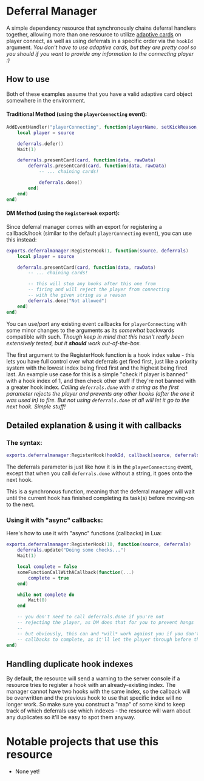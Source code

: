 # Deferral Manager
A simple dependency resource that synchronously chains deferral handlers together, allowing more than one resource to utilize [adaptive cards](https://cookbook.fivem.net/2019/06/29/adaptive-cards-in-deferrals/) on player connect, as well as using deferrals in a specific order via the `hookId` argument.
*You don't have to use adaptive cards, but they are pretty cool so you should if you want to provide any information to the connecting player :)*

## How to use
Both of these examples assume that you have a valid adaptive card object somewhere in the environment.
#### Traditional Method (using the `playerConnecting` event):
```lua
AddEventHandler("playerConnecting", function(playerName, setKickReason, deferrals)
    local player = source

    deferrals.defer()
    Wait(1)

    deferrals.presentCard(card, function(data, rawData)
        deferrals.presentCard(card, function(data, rawData)
            -- ... chaining cards!

            deferrals.done()
        end)
    end)
end)
```

#### DM Method (using the `RegisterHook` export):
Since deferral manager comes with an export for registering a callback/hook (similar to the default `playerConnecting` event), you can use this instead:
```lua
exports.deferralmanager:RegisterHook(1, function(source, deferrals)
    local player = source

    deferrals.presentCard(card, function(data, rawData)
        -- ... chaining cards!

        -- this will stop any hooks after this one from
        -- firing and will reject the player from connecting
        -- with the given string as a reason
        deferrals.done("Not allowed")
    end)
end)
```
You can use/port any existing event callbacks for `playerConnecting` with some minor changes to the arguments as its *somewhat* backwards compatible with such.
*Though keep in mind that this hasn't really been extensively tested, but it **should** work out-of-the-box.*

The first argument to the RegisterHook function is a hook index value - this lets you have full control over what deferrals get fired first, just like a priority system with the lowest index being fired first and the highest being fired last.
An example use case for this is a simple "check if player is banned" with a hook index of 1, and then check other stuff if they're not banned with a greater hook index.
*Calling `deferrals.done` with a string as the first parameter rejects the player and prevents any other hooks (after the one it was used in) to fire. But not using `deferrals.done` at all will let it go to the next hook. Simple stuff!*

## Detailed explanation & using it with callbacks
### The syntax:
```lua
exports.deferralmanager:RegisterHook(hookId, callback[source, deferrals])
```
The deferrals parameter is just like how it is in the `playerConnecting` event, except that when you call `deferrals.done` without a string, it goes onto the next hook.

This is a synchronous function, meaning that the deferral manager will wait until the current hook has finished completing its task(s) before moving-on to the next.

### Using it with "async" callbacks:
Here's how to use it with "async" functions (callbacks) in Lua:
```lua
exports.deferralmanager:RegisterHook(10, function(source, deferrals)
    deferrals.update("Doing some checks...")
    Wait(1)

    local complete = false
    someFunctionCallWithACallback(function(...)
        complete = true
    end)

    while not complete do
        Wait(0)
    end

    -- you don't need to call deferrals.done if you're not
    -- rejecting the player, as DM does that for you to prevent hangs
    --
    -- but obviously, this can and *will* work against you if you don't wait for any
    -- callbacks to complete, as it'll let the player through before the callback is actually called
end)
```

## Handling duplicate hook indexes
By default, the resource will send a warning to the server console if a resource tries to register a hook with an already-existing index.
The manager cannot have two hooks with the same index, so the callback will be overwritten and the previous hook to use that specific index will no longer work.
So make sure you construct a "map" of some kind to keep track of which deferrals use which indexes - the resource will warn about any duplicates so it'll be easy to spot them anyway.

# Notable projects that use this resource
- None yet!